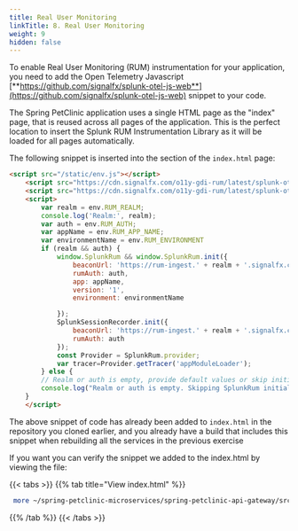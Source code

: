 ```yaml
---
title: Real User Monitoring
linkTitle: 8. Real User Monitoring
weight: 9
hidden: false
---
```


To enable Real User Monitoring (RUM) instrumentation for your application, you need to add the Open Telemetry Javascript [**https://github.com/signalfx/splunk-otel-js-web**](https://github.com/signalfx/splunk-otel-js-web) snippet to your code.

The Spring PetClinic application uses a single HTML page as the "index" page, that is reused across all pages of the application. This is the perfect location to insert the Splunk RUM Instrumentation Library as it will be loaded for all pages automatically.

The following snippet is inserted into the **<head>** section of the `index.html` page:

``` html
<script src="/static/env.js"></script>  
    <script src="https://cdn.signalfx.com/o11y-gdi-rum/latest/splunk-otel-web.js" crossorigin="anonymous"></script>
    <script src="https://cdn.signalfx.com/o11y-gdi-rum/latest/splunk-otel-web-session-recorder.js" crossorigin="anonymous"></script>
    <script>
        var realm = env.RUM_REALM;
        console.log('Realm:', realm);
        var auth = env.RUM_AUTH;
        var appName = env.RUM_APP_NAME;
        var environmentName = env.RUM_ENVIRONMENT
        if (realm && auth) {
            window.SplunkRum && window.SplunkRum.init({ 
                beaconUrl: 'https://rum-ingest.' + realm + '.signalfx.com/v1/rum',
                rumAuth: auth,
                app: appName,
                version: '1',
                environment: environmentName

            });
            SplunkSessionRecorder.init({
                beaconUrl: 'https://rum-ingest.' + realm + '.signalfx.com/v1/rumreplay',
                rumAuth: auth
            });
            const Provider = SplunkRum.provider; 
            var tracer=Provider.getTracer('appModuleLoader');
        } else {
        // Realm or auth is empty, provide default values or skip initialization
        console.log("Realm or auth is empty. Skipping SplunkRum initialization.");
    }
    </script>
```

The above snippet of code has already been added to `index.html` in the repository you cloned earlier, and you already have a build that includes this snippet when rebuilding all the services in the previous exercise

If you want you can verify the snippet  we added to the index.html by viewing the file:

{{< tabs >}}
{{% tab title="View index.html" %}}

``` bash
 more ~/spring-petclinic-microservices/spring-petclinic-api-gateway/src/main/resources/static/index.html
```

{{% /tab %}}
{{< /tabs >}}
